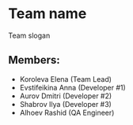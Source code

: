 # Team name
Team slogan 

## Members:
* Koroleva Elena (Team Lead)
* Evstifeikina Anna (Developer #1)
* Aurov Dmitri (Developer #2)
* Shabrov Ilya (Developer #3)
* Alhoev Rashid (QA Engineer)